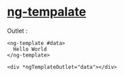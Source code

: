 # [ng-tempalate](https://ithelp.ithome.com.tw/articles/10205829)


Outlet : 

```
<ng-template #data>
  Hello World
</ng-template>

<div *ngTemplateOutlet="data"></div>
``` 